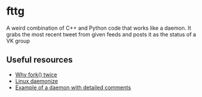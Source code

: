# fttg
A weird combination of C++ and Python code that works like a daemon. It grabs the most recent tweet from given feeds and posts it as the status of a VK group

## Useful resources
* [Why fork() twice](http://stackoverflow.com/questions/10932592/why-fork-twice/16655124)
* [Linux daemonize](http://stackoverflow.com/questions/3095566/linux-daemonize)
* [Example of a daemon with detailed comments](http://www.boost.org/doc/libs/1_53_0/doc/html/boost_asio/example/fork/daemon.cpp)
